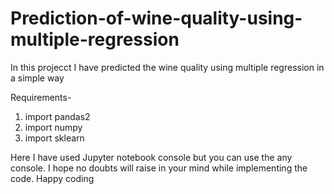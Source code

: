 # Prediction-of-wine-quality-using-multiple-regression
In this projecct I have predicted the wine quality using multiple regression in a simple way

Requirements-
1. import pandas2
2. import numpy
3. import sklearn

Here I have used Jupyter notebook console but you can use the any console.
I hope no doubts will raise in your mind while implementing the code.
Happy coding
